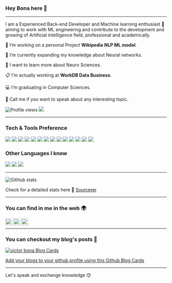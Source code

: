 ### Hey Bona here 👋

---

I am a Experienced Back-end Developer and Machine learning enthusiast 🧠 aiming to work with ML engineering and contribute to the development and growing of Artificial intelligence field, professional and academically. 
 
 🔭 I’m working on a personal Project **Wikipedia NLP ML model**.
 
 🌱 I’m currently expanding my knowledge about Neural networks.
 
 🔬 I want to learn more about Neuro Sciences.
 
 📋 I'm actually working at **WorkDB Data Business**.
 
 💻 I’m graduating in Computer Sciences.
 
 💬 Call me if you want to speak about any interesting topic.


![Profile views](https://gpvc.arturio.dev/vicotrbb)  <img src="https://img.shields.io/github/followers/vicotrbb?label=Follow" style=" float:left, margin-right:10px" />


---


### Tech & Tools Preference

<img src="https://img.shields.io/badge/python-yellow?style=flat&logo=Python">
<img src="https://img.shields.io/badge/Numpy-critical?style=flat&logo=NumPy">
<img src="https://img.shields.io/badge/tensorflow-green?style=flat&logo=TensorFlow">
<img src="https://img.shields.io/badge/Pandas-blue?style=flat&logo=Pandas">
<img src="https://img.shields.io/badge/Keras-red?style=flat&logo=Keras">
<img src="https://img.shields.io/badge/javascript-black?style=flat&logo=JavaScript">
<img src="https://img.shields.io/badge/AdonisJs-purple?style=flat&logo=AdonisJs">
<img src="https://img.shields.io/badge/-Node.js-3C873A?style=flat&logo=Node.js&logoColor=white">
<img src="https://img.shields.io/badge/-MongoDB-4DB33D?style=flat&logo=mongodb&logoColor=FFFFFF">
<img src="https://img.shields.io/badge/-MySQL-F29111?style=flat&logo=mysql&logoColor=FFFFFF">
<img src="https://img.shields.io/badge/PLSQL-critical?style=flat&logo=Oracle">
<img src="https://img.shields.io/badge/Java-orange?style=flat&logo=Java&logoColor=black">
<img src="https://img.shields.io/badge/Spring-9cf?style=flat&logo=Spring">
<img src="https://img.shields.io/badge/Docker-blueviolet?style=flat&logo=Docker">

### Other Languages I know
<img src="http://img.shields.io/badge/-Java-F89820?style=flat&logo=java&logoColor=white"> <img src="https://img.shields.io/badge/-C%20&%20C++-659ad2?style=flat&logo=c%2B%2B&logoColor=ffffff"> <img src="https://img.shields.io/badge/-Python-black?style=flat&logo=python&logoColor=white"> 

---

![GitHub stats](https://github-readme-stats.vercel.app/api?username=vicotrbb&show_icons=true&hide_border=true)

Check for a detailed stats here 🙋 [Sourcerer](https://sourcerer.io/vicotrbb)

---


### You can find in me in the web 🌍
[<img align="left" alt="vicotrbb | Medium" width="22px" src="https://cdn.jsdelivr.net/npm/simple-icons@v3/icons/medium.svg" />][medium]
[<img align="left" alt="vicotrbb | LinkedIn" width="22px" src="https://cdn.jsdelivr.net/npm/simple-icons@v3/icons/linkedin.svg" />][linkedin]
[<img align="left" alt="vicotrbb | Instagram" width="22px" src="https://cdn.jsdelivr.net/npm/simple-icons@v3/icons/instagram.svg" />][instagram]

<br/>


---
### You can checkout my blog's posts 👀

[![victor bona Blog Cards](https://github-cards-external-blogs.souravdey777.vercel.app/getMediumBlogs?username=@victor.bona&type=vertical)](https://www.instagram.com/victor.bona/)

[Add your blogs to your github profile using this Github Blog Cards](https://github.com/Souravdey777/Github-Cards-External-Blogs)

---

Let's speak and exchange knowledge 😊

[instagram]: https://www.instagram.com/victor.bona/
[linkedin]: https://www.linkedin.com/in/victorbona/
[medium]: https://medium.com/@victor.bona/
